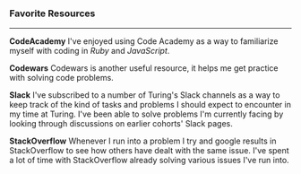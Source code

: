 ### Favorite Resources 

---

  **CodeAcademy** I've enjoyed using Code Academy as a way to familiarize myself with coding in _Ruby_ and _JavaScript_. 

  **Codewars** Codewars is another useful resource, it helps me get practice with solving code problems. 

  **Slack** I've subscribed to a number of Turing's Slack channels as a way to keep track of the kind of tasks and problems I should expect to encounter in my time at Turing. I've been able to solve problems I'm currently facing by looking through discussions on earlier cohorts' Slack pages.

  **StackOverflow** Whenever I run into a problem I try and google results in StackOverflow to see how others have dealt with the same issue. I've spent a lot of time with StackOverflow already solving various issues I've run into. 